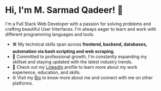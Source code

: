 # Hi, I'm M. Sarmad Qadeer! 👋

I'm a Full Stack Web Developer with a passion for solving problems and crafting beautiful User Interfaces. I'm always eager to learn and work with different programming languages and tools.

- 🛠️ My technical skills span across **frontend, backend, databases, automation via bash scripting and web scraping**.
- 🌱 Committed to professional growth, I'm constantly expanding my skillset and staying updated with the latest industry trends.
- 🚀 Check out my [LinkedIn](https://linkedin.com/in/MSarmadQadeer) profile to learn more about my work experience, education, and skills.
- 🌐 Visit my [Bio](https://msarmadqadeer.bio.link/) to know more about me and connect with me on other platforms.
